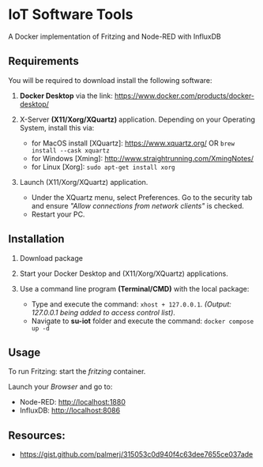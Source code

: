 # IoT Software Tools

A Docker implementation of Fritzing and Node-RED with InfluxDB

## Requirements

You will be required to download install the following software:

1. **Docker Desktop** via the link: <https://www.docker.com/products/docker-desktop/>

2. X-Server **(X11/Xorg/XQuartz)** application. Depending on your Operating System, install this via:
    - for MacOS install [XQuartz]: <https://www.xquartz.org/> OR ```brew install --cask xquartz```
    - for Windows [Xming]: <http://www.straightrunning.com/XmingNotes/>
    - for Linux [Xorg]: ```sudo apt-get install xorg```

3. Launch (X11/Xorg/XQuartz) application.
    - Under the XQuartz menu, select Preferences. Go to the security tab and ensure *"Allow connections from network clients"* is checked.
    - Restart your PC.

## Installation

1. Download package

2. Start your Docker Desktop and (X11/Xorg/XQuartz) applications.

3. Use a command line program **(Terminal/CMD)** with the local package:
    - Type and execute the command: ```xhost + 127.0.0.1```. *(Output: 127.0.0.1 being added to access control list)*.
    - Navigate to **su-iot** folder and execute the command: ```docker compose up -d```


## Usage

To run Fritzing: start the *fritzing* container.

Launch your *Browser* and go to:
* Node-RED: <http://localhost:1880>
* InfluxDB: <http://localhost:8086>


## Resources:

* <https://gist.github.com/palmerj/315053c0d940f4c63dee7655ce037ade>

